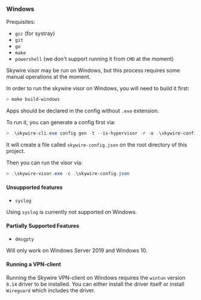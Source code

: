 ### Windows

Prequisites:

- `gcc` (for systray)
- `git`
- `go`
- `make`
- `powershell` (we don't support running it from `CMD` at the moment)

Skywire visor may be run on Windows, but this process requires some manual operations at the moment.

In order to run the skywire visor on Windows, you will need to build it first:

```powershell
> make build-windows 
```

Apps should be declared in the config without `.exe` extension.


To run it, you can generate a config first via:

```powershell
> .\skywire-cli.exe config gen -t --is-hypervisor -r -o .\skywire-config.json
```

It will create a file called `skywire-config.json` on the root directory of this project.

Then you can run the visor via:

```powershell
> .\skywire-visor.exe -c .\skywire-config.json
```

#### Unsupported features

- `syslog`

Using `syslog` is currently not supported on Windows.

#### Partially Supported Features

- `dmsgpty`

Will only work on Windows Server 2019 and Windows 10.

#### Running a VPN-client

Running the Skywire VPN-client on Windows requires the `wintun` version `0.14` driver to be installed. You can either install the driver itself or install `Wireguard` which includes the driver.
